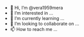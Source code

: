 - 👋 Hi, I’m @vera1959mera
- 👀 I’m interested in ...
- 🌱 I’m currently learning ...
- 💞️ I’m looking to collaborate on ...
- 📫 How to reach me ...

<!---
vera1959mera/vera1959mera is a ✨ special ✨ repository because its `README.md` (this file) appears on your GitHub profile.
You can click the Preview link to take a look at your changes.
--->
